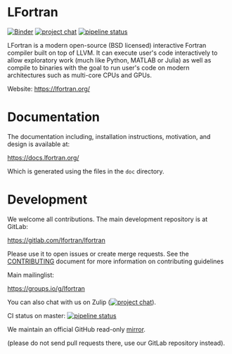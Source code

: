 LFortran
=======

[![Binder](https://mybinder.org/badge_logo.svg)](https://mybinder.org/v2/gl/lfortran%2Fweb%2Flfortran-binder/master?filepath=Demo.ipynb)
[![project chat](https://img.shields.io/badge/zulip-join_chat-brightgreen.svg)](https://lfortran.zulipchat.com/)
[![pipeline status](https://gitlab.com/lfortran/lfortran/badges/master/pipeline.svg)](https://gitlab.com/lfortran/lfortran/-/commits/master)

LFortran is a modern open-source (BSD licensed) interactive Fortran compiler
built on top of LLVM. It can execute user's code interactively to allow
exploratory work (much like Python, MATLAB or Julia) as well as compile to
binaries with the goal to run user's code on modern architectures such as
multi-core CPUs and GPUs.

Website: https://lfortran.org/

# Documentation

The documentation including, installation instructions, motivation, and design
is available at:

https://docs.lfortran.org/

Which is generated using the files in the `doc` directory.


# Development

We welcome all contributions.
The main development repository is at GitLab:

https://gitlab.com/lfortran/lfortran

Please use it to open issues or create merge requests.
See the [CONTRIBUTING](CONTRIBUTING.md) document for more information on
contributing guidelines

Main mailinglist:

https://groups.io/g/lfortran

You can also chat with us on Zulip ([![project chat](https://img.shields.io/badge/zulip-join_chat-brightgreen.svg)](https://lfortran.zulipchat.com/)).

CI status on master: [![pipeline status](https://gitlab.com/lfortran/lfortran/badges/master/pipeline.svg)](https://gitlab.com/lfortran/lfortran/-/commits/master)


We maintain an official GitHub read-only [mirror](https://github.com/lfortran/lfortran).

(please do not send pull requests there, use our GitLab repository instead).
